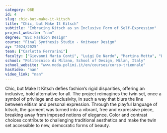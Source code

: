 ```yaml
---
category: OBE
id: 4
slug: chic-but-make-it-kitsch
title: "Chic, but Make It Kitsch"
subtitle: "Embracing Kitsch as sn Inclusive Form of Self-Expression"
project_website: "nan"
degree: "BSc Fashion Design"
course: "Final Synthesis Studio - Knitwear Design"
ay: "2024/2025"
team: ["Carlotta Ferrarini"]
faculty: ["Giovanni Maria Conti", "Luigi De Nardo", "Martina Motta", "Laura Affinito", "Laura Vicelli"]
school: "Politecnico di Milano, School of Design, Milan, Italy"
school_website: "www.moda.polimi.it/en/courses/corso-triennale"
hasVideo: "nan"
video_link: "nan"
---
```


Chic, but Make It Kitsch defies fashion’s rigid disparities, offering an inclusive, bold alternative for all. The project reimagines the twin set, once a symbol of privilege and exclusivity, in such a way that blurs the line between elitism and personal expression. Through the playful language of kitsch, the garment was turned into a vibrant, free and expressive piece, breaking away from imposed notions of elegance. Color and contrast choices contribute to challenging traditional aesthetics and make the twin set accessible to new, democratic forms of beauty.
